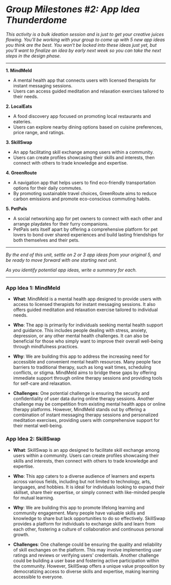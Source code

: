 # *Group Milestones #2: App Idea Thunderdome*
*This activity is a bulk ideation session and is just to get your creative juices flowing. You'll be working with your group to come up with 5 new app ideas you think are the best. You won't be locked into these ideas just yet, but you'll want to finalize an idea by early next week so you can take the next steps in the design phase.*

---
**1. MindMeld**
* A mental health app that connects users with licensed therapists for instant messaging sessions. 
* Users can access guided meditation and relaxation exercises tailored to their needs.
    
**2. LocalEats**
* A food discovery app focused on promoting local restaurants and eateries.
* Users can explore nearby dining options based on cuisine preferences, price range, and ratings. 

**3. SkillSwap**
* An app facilitating skill exchange among users within a community.
* Users can create profiles showcasing their skills and interests, then connect with others to trade knowledge and expertise. 

**4. GreenRoute**
* A navigation app that helps users to find eco-friendly transportation options for their daily commutes.
* By promoting sustainable travel choices, GreenRoute aims to reduce carbon emissions and promote eco-conscious commuting habits.

**5. PetPals**
* A social networking app for pet owners to connect with each other and arrange playdates for their furry companions. 
* PetPals sets itself apart by offering a comprehensive platform for pet lovers to bond over shared experiences and build lasting friendships for both themselves and their pets. 
---
*By the end of this unit, settle on 2 or 3 app ideas from your original 5, and be ready to move forward with one starting next unit.*

*As you identify potential app ideas, write a summary for each.*

---
### App Idea 1: MindMeld
* **What**: MindMeld is a mental health app designed to provide users with access to licensed therapists for instant messaging sessions. It also offers guided meditation and relaxation exercise tailored to individual needs.

* **Who**: The app is primarily for individuals seeking mental health support and guidance. This includes people dealing with stress, anxiety, depression, or any other mental health challenges. It can also be beneficial for those who simply want to improve their overall well-being through mindfulness practices.

* **Why**: We are building this app to address the increasing need for accessible and convenient mental health resources. Many people face barriers to traditional therapy, such as long wait times, scheduling conflicts, or stigma. MindMeld aims to bridge these gaps by offering immediate support through online therapy sessions and providing tools for self-care and relaxation.

* **Challenges**: One potential challenge is ensuring the security and confidentiality of user data during online therapy sessions. Another challenge may be competition from existing mental health apps or online therapy platforms. However, MindMeld stands out by offering a combination of instant messaging therapy sessions and personalized meditation exercises, providing users with comprehensive support for their mental well-being.

### App Idea 2: SkillSwap
* **What**: SkillSwap is an app designed to facilitate skill exchange among users within a community. Users can create profiles showcasing their skills and interests, then connect with others to trade knowledge and expertise.

* **Who**: This app caters to a diverse audience of learners and experts across various fields, including but not limited to technology, arts, languages, and hobbies. It is ideal for individuals looking to expand their skillset, share their expertise, or simply connect with like-minded people for mutual learning.

* **Why**: We are building this app to promote lifelong learning and community engagement. Many people have valuable skills and knowledge to share but lack opportunities to do so effectively. SkillSwap provides a platform for individuals to exchange skills and learn from each other, fostering a culture of collaboration and continuous personal growth.


* **Challenges**: One challenge could be ensuring the quality and reliability of skill exchanges on the platform. This may involve implementing user ratings and reviews or verifying users' credentials. Another challenge could be building a user base and fostering active participation within the community. However, SkillSwap offers a unique value proposition by democratizing access to diverse skills and expertise, making learning accessible to everyone.

